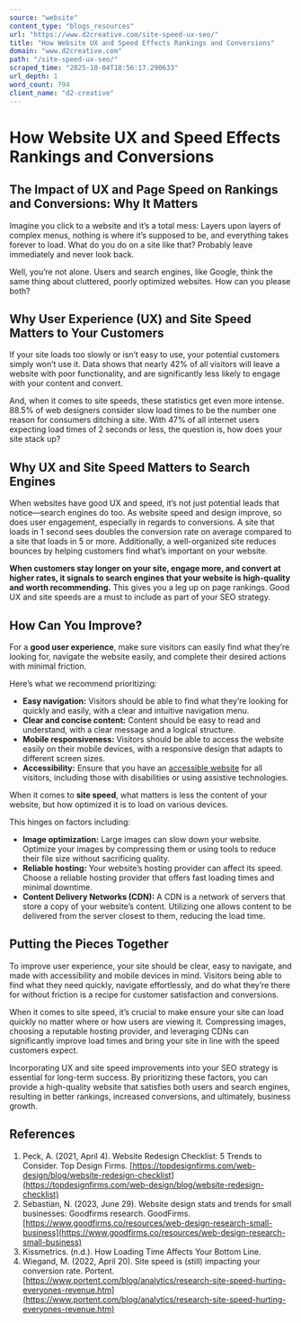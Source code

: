 ```yaml
---
source: "website"
content_type: "blogs_resources"
url: "https://www.d2creative.com/site-speed-ux-seo/"
title: "How Website UX and Speed Effects Rankings and Conversions"
domain: "www.d2creative.com"
path: "/site-speed-ux-seo/"
scraped_time: "2025-10-04T18:56:17.290633"
url_depth: 1
word_count: 794
client_name: "d2-creative"
---
```


# How Website UX and Speed Effects Rankings and Conversions

## The Impact of UX and Page Speed on Rankings and Conversions: Why It Matters

Imagine you click to a website and it’s a total mess: Layers upon layers of complex menus, nothing is where it’s supposed to be, and everything takes forever to load. What do you do on a site like that? Probably leave immediately and never look back.

Well, you’re not alone. Users and search engines, like Google, think the same thing about cluttered, poorly optimized websites. How can you please both?

## Why User Experience (UX) and Site Speed Matters to Your Customers

If your site loads too slowly or isn’t easy to use, your potential customers simply won’t use it. Data shows that nearly 42% of all visitors will leave a website with poor functionality, and are significantly less likely to engage with your content and convert.

And, when it comes to site speeds, these statistics get even more intense. 88.5% of web designers consider slow load times to be the number one reason for consumers ditching a site. With 47% of all internet users expecting load times of 2 seconds or less, the question is, how does your site stack up?

## Why UX and Site Speed Matters to Search Engines

When websites have good UX and speed, it’s not just potential leads that notice—search engines do too. As website speed and design improve, so does user engagement, especially in regards to conversions. A site that loads in 1 second sees doubles the conversion rate on average compared to a site that loads in 5 or more. Additionally, a well-organized site reduces bounces by helping customers find what’s important on your website.

**When customers stay longer on your site, engage more, and convert at higher rates, it signals to search engines that your website is high-quality and worth recommending.** This gives you a leg up on page rankings. Good UX and site speeds are a must to include as part of your SEO strategy.

## How Can You Improve?

For a **good user experience**, make sure visitors can easily find what they’re looking for, navigate the website easily, and complete their desired actions with minimal friction.

Here’s what we recommend prioritizing:

* **Easy navigation:** Visitors should be able to find what they’re looking for quickly and easily, with a clear and intuitive navigation menu.
* **Clear and concise content:** Content should be easy to read and understand, with a clear message and a logical structure.
* **Mobile responsiveness:** Visitors should be able to access the website easily on their mobile devices, with a responsive design that adapts to different screen sizes.
* **Accessibility:** Ensure that you have an [accessible website](https://d2creative.com/ada-compliance-tips/) for all visitors, including those with disabilities or using assistive technologies.

When it comes to **site speed**, what matters is less the content of your website, but how optimized it is to load on various devices.

This hinges on factors including:

* **Image optimization:** Large images can slow down your website. Optimize your images by compressing them or using tools to reduce their file size without sacrificing quality.
* **Reliable hosting:** Your website’s hosting provider can affect its speed. Choose a reliable hosting provider that offers fast loading times and minimal downtime.
* **Content Delivery Networks (CDN):** A CDN is a network of servers that store a copy of your website’s content. Utilizing one allows content to be delivered from the server closest to them, reducing the load time.

## Putting the Pieces Together

To improve user experience, your site should be clear, easy to navigate, and made with accessibility and mobile devices in mind. Visitors being able to find what they need quickly, navigate effortlessly, and do what they’re there for without friction is a recipe for customer satisfaction and conversions.

When it comes to site speed, it’s crucial to make ensure your site can load quickly no matter where or how users are viewing it. Compressing images, choosing a reputable hosting provider, and leveraging CDNs can significantly improve load times and bring your site in line with the speed customers expect.

Incorporating UX and site speed improvements into your SEO strategy is essential for long-term success. By prioritizing these factors, you can provide a high-quality website that satisfies both users and search engines, resulting in better rankings, increased conversions, and ultimately, business growth.

## References

1.  Peck, A. (2021, April 4). Website Redesign Checklist: 5 Trends to Consider. Top Design Firms. [https://topdesignfirms.com/web-design/blog/website-redesign-checklist](https://topdesignfirms.com/web-design/blog/website-redesign-checklist)
2.  Sebastian, N. (2023, June 29). Website design stats and trends for small businesses: Goodfirms research. GoodFirms. [https://www.goodfirms.co/resources/web-design-research-small-business](https://www.goodfirms.co/resources/web-design-research-small-business)
3.  Kissmetrics. (n.d.). How Loading Time Affects Your Bottom Line.
4.  Wiegand, M. (2022, April 20). Site speed is (still) impacting your conversion rate. Portent. [https://www.portent.com/blog/analytics/research-site-speed-hurting-everyones-revenue.htm](https://www.portent.com/blog/analytics/research-site-speed-hurting-everyones-revenue.htm)